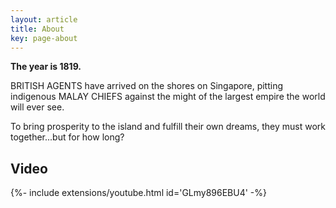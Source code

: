 ```yaml
---
layout: article
title: About
key: page-about
---
```


**The year is 1819.**

BRITISH AGENTS have arrived on the shores on Singapore, pitting indigenous MALAY CHIEFS against the might of the largest empire the world will ever see.

To bring prosperity to the island and fulfill their own dreams, they must work together...but for how long?

## Video

<div>{%- include extensions/youtube.html id='GLmy896EBU4' -%}</div>
